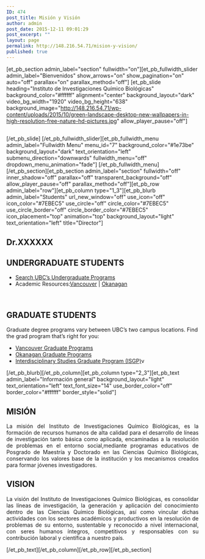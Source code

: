 ```yaml
---
ID: 474
post_title: Misión y Visión
author: admin
post_date: 2015-12-11 09:01:29
post_excerpt: ""
layout: page
permalink: http://148.216.54.71/mision-y-vision/
published: true
---
```

[et_pb_section admin_label="section" fullwidth="on"][et_pb_fullwidth_slider admin_label="Bienvenidos" show_arrows="on" show_pagination="on" auto="off" parallax="on" parallax_method="off"] [et_pb_slide heading="Instituto de Investigaciones Químico Biológicas" background_color="#ffffff" alignment="center" background_layout="dark" video_bg_width="1920" video_bg_height="638" background_image="http://148.216.54.71/wp-content/uploads/2015/10/green-landscape-desktop-new-wallpapers-in-high-resolution-free-nature-hd-pictures.jpg" allow_player_pause="off"]
<h2></h2>
[/et_pb_slide] [/et_pb_fullwidth_slider][et_pb_fullwidth_menu admin_label="Fullwidth Menu" menu_id="7" background_color="#1e73be" background_layout="dark" text_orientation="left" submenu_direction="downwards" fullwidth_menu="off" dropdown_menu_animation="fade"] [/et_pb_fullwidth_menu][/et_pb_section][et_pb_section admin_label="section" fullwidth="off" inner_shadow="off" parallax="off" transparent_background="off" allow_player_pause="off" parallax_method="off"][et_pb_row admin_label="row"][et_pb_column type="1_3"][et_pb_blurb admin_label="Students" url_new_window="off" use_icon="off" icon_color="#7EBEC5" use_circle="off" circle_color="#7EBEC5" use_circle_border="off" circle_border_color="#7EBEC5" icon_placement="top" animation="top" background_layout="light" text_orientation="left" title="Director"]
<h2 class="menu-sidenav">Dr.XXXXXX</h2>
<h2 class="menu-sidenav">UNDERGRADUATE STUDENTS</h2>
<ul>
	<li><a href="http://you.ubc.ca/programs/">Search UBC’s Undergraduate Programs</a></li>
	<li>Academic Resources:<a href="http://students.ubc.ca/success/academics-ubc#academic-resources">Vancouver</a> | <a href="http://students.ok.ubc.ca/welcome.html">Okanagan</a></li>
</ul>
&nbsp;
<h2 class="menu-sidenav"><i class="icon-user"></i> GRADUATE STUDENTS</h2>
Graduate degree programs vary between UBC’s two campus locations. Find the grad program that’s right for you:
<ul>
	<li><a href="http://www.grad.ubc.ca/prospective-students/graduate-degree-programs">Vancouver Graduate Programs</a></li>
	<li><a href="http://gradstudies.ok.ubc.ca/prospective/grad-programs.html">Okanagan Graduate Programs</a></li>
	<li><a href="http://www.isgp.ubc.ca/">Interdisciplinary Studies Graduate Program (ISGP)</a>v</li>
</ul>
[/et_pb_blurb][/et_pb_column][et_pb_column type="2_3"][et_pb_text admin_label="Información general" background_layout="light" text_orientation="left" text_font_size="14" use_border_color="off" border_color="#ffffff" border_style="solid"]
<h2>MISIÓN</h2>
<p style="text-align: justify;">La misión del Instituto de Investigaciones Químico Biológicas, es la formación de recursos humanos de alta calidad para el desarrollo de líneas de investigación tanto básica como aplicada, encaminadas a la resolución de problemas en el entorno social,mediante programas educativos de Posgrado de Maestría y Doctorado en las Ciencias Químico Biológicas, conservando los valores base de la institución y los mecanismos creados para formar jóvenes investigadores.</p>

<h2>VISION</h2>
<p style="text-align: justify;">La visión del Instituto de Investigaciones Químico Biológicas, es consolidar las líneas de investigación, la generación y aplicación del conocimiento dentro de las Ciencias Químico Biológicas, así como vincular dichas actividades con los sectores académicos y productivos en la resolución de problemas de su entorno, sustentable y reconocido a nivel internacional, con seres humanos íntegros, competitivos y responsables con su contribución laboral y científica a nuestro país.</p>
[/et_pb_text][/et_pb_column][/et_pb_row][/et_pb_section]